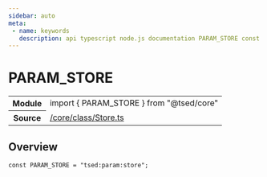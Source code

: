 ```yaml
---
sidebar: auto
meta:
 - name: keywords
   description: api typescript node.js documentation PARAM_STORE const
---
```

# PARAM_STORE <Badge text="Constant" type="const"/>
<!-- Summary -->
<section class="symbol-info"><table class="is-full-width"><tbody><tr><th>Module</th><td><div class="lang-typescript"><span class="token keyword">import</span> { PARAM_STORE }&nbsp;<span class="token keyword">from</span>&nbsp;<span class="token string">"@tsed/core"</span></div></td></tr><tr><th>Source</th><td><a href="https://github.com/Romakita/ts-express-decorators/blob/v4.30.1/src//core/class/Store.ts#L0-L0">/core/class/Store.ts</a></td></tr></tbody></table></section>

<!-- Overview -->
## Overview


<pre><code class="typescript-lang "><span class="token keyword">const</span> PARAM_STORE<span class="token punctuation"> = </span>"tsed<span class="token punctuation">:</span>param<span class="token punctuation">:</span>store"<span class="token punctuation">;</span></code></pre>